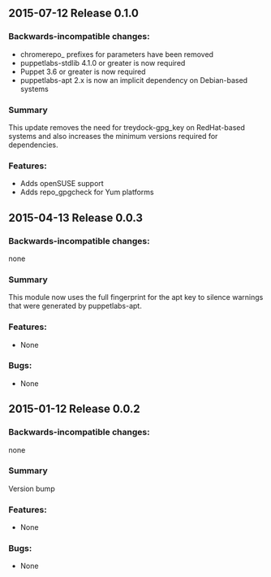 ## 2015-07-12 Release 0.1.0

### Backwards-incompatible changes:
- chromerepo_ prefixes for parameters have been removed
- puppetlabs-stdlib 4.1.0 or greater is now required
- Puppet 3.6 or greater is now required
- puppetlabs-apt 2.x is now an implicit dependency on Debian-based systems

### Summary

This update removes the need for treydock-gpg_key on RedHat-based systems and
also increases the minimum versions required for dependencies.

### Features:

- Adds openSUSE support
- Adds repo_gpgcheck for Yum platforms

## 2015-04-13 Release 0.0.3

### Backwards-incompatible changes:

none

### Summary

This module now uses the full fingerprint for the apt key to silence warnings
that were generated by puppetlabs-apt.

### Features:

- None

### Bugs:

- None

## 2015-01-12 Release 0.0.2

### Backwards-incompatible changes:

none

### Summary

Version bump

### Features:

- None

### Bugs:

- None
